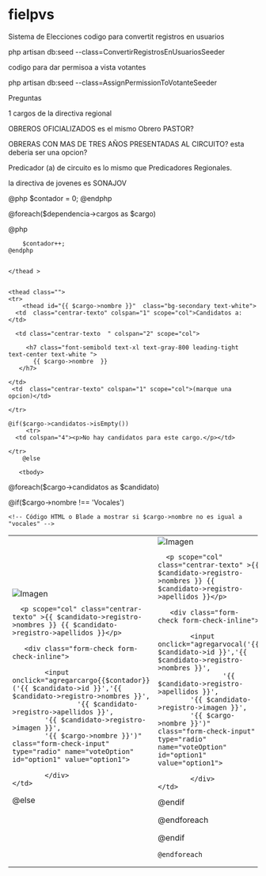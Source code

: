 




# fielpvs
 Sistema de Elecciones
codigo para convertit registros en usuarios 

php artisan db:seed --class=ConvertirRegistrosEnUsuariosSeeder


codigo para dar permisoa a vista votantes


php artisan db:seed --class=AssignPermissionToVotanteSeeder




Preguntas 


1
cargos de la directiva regional 




OBREROS OFICIALIZADOS es el mismo Obrero PASTOR?

OBRERAS CON MAS DE TRES AÑOS PRESENTADAS AL CIRCUITO? esta deberia ser una opcion?


 Predicador (a) de circuito  es lo mismo que  Predicadores Regionales.

 la  directiva de jovenes es  SONAJOV


 <div class="card-body table-responsive p-0" style="height: 600px;">    
<table class="table table-head-fixed text-nowrap table-bordered table-hover">

@php
    $contador = 0;
@endphp

 @foreach($dependencia->cargos as $cargo)

   @php


        $contador++;
    @endphp


    </thead >
      

    <thead class="">
    <tr>
        <thead id="{{ $cargo->nombre }}"  class="bg-secondary text-white">
      <td  class="centrar-texto" colspan="1" scope="col">Candidatos a:</td>
     
      <td class="centrar-texto  " colspan="2" scope="col">

         <h7 class="font-semibold text-xl text-gray-800 leading-tight text-center text-white ">
           {{ $cargo->nombre  }}
       </h7>

    </td>
     <td  class="centrar-texto" colspan="1" scope="col">(marque una opcion)</td>
     
    </tr>
  </thead>

    @if($cargo->candidatos->isEmpty())
         <tr>
      <td colspan="4"><p>No hay candidatos para este cargo.</p></td>
      
    </tr>  
        @else
         
       <tbody>
      
   <form>

@foreach($cargo->candidatos as $candidato)



@if($cargo->nombre !== 'Vocales')

    <!-- Código HTML o Blade a mostrar si $cargo->nombre no es igual a "vocales" -->

<td scope="col" class="centrar-imagen">
   

 <img src="../../../../imagen/{{$candidato->registro->imagen}}" class="w-16 h-16 rounded-full" alt="Imagen">

      <p scope="col" class="centrar-texto" >{{ $candidato->registro->nombres }} {{ $candidato->registro->apellidos }}</p>

       <div class="form-check form-check-inline">

            <input  onclick="agregarcargo{{$contador}}('{{ $candidato->id }}','{{ $candidato->registro->nombres }}',
                    '{{ $candidato->registro->apellidos }}',
            '{{ $candidato->registro->imagen }}',
            '{{ $cargo->nombre }}')" class="form-check-input" type="radio" name="voteOption" id="option1" value="option1">

            </div>
    </td>

@else

<form>
<td scope="col" class="centrar-imagen">
   

 <img src="../../../../imagen/{{$candidato->registro->imagen}}" class="w-16 h-16 rounded-full" alt="Imagen">

      <p scope="col" class="centrar-texto" >{{ $candidato->registro->nombres }} {{ $candidato->registro->apellidos }}</p>

       <div class="form-check form-check-inline">

            <input  onclick="agregarvocal('{{ $candidato->id }}','{{ $candidato->registro->nombres }}',
                    '{{ $candidato->registro->apellidos }}',
            '{{ $candidato->registro->imagen }}',
            '{{ $cargo->nombre }}')" class="form-check-input" type="radio" name="voteOption" id="option1" value="option1">

            </div>
    </td>

  </form>
    @endif





 @endforeach

  </form>

  @endif

    @endforeach



</tbody>
  </table>
</div>





